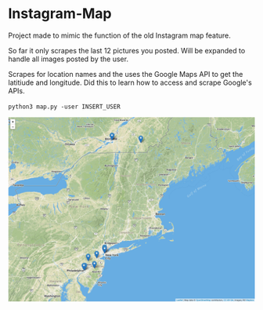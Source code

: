 # Instagram-Map
Project made to mimic the function of the old Instagram map feature.

So far it only scrapes the last 12 pictures you posted. Will be expanded to handle all images posted by the user. 

Scrapes for location names and the uses the Google Maps API to get the latitiude and longitude. Did this to learn how to access and scrape Google's APIs.

` python3 map.py -user INSERT_USER `

![Alt text](/img/map.png?raw=true "Map Output")
